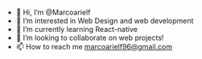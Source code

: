 - 👋 Hi, I’m @Marcoarielf
- 👀 I’m interested in Web Design and web development
- 🌱 I’m currently learning React-native
- 💞️ I’m looking to collaborate on web projects!
- 📫 How to reach me marcoarielf96@gmail.com
